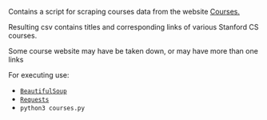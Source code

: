 Contains a script for scraping courses data from the website [Courses.](https://www.classcentral.com/report/stanford-on-campus-courses/)

Resulting csv contains titles and corresponding links of various Stanford CS courses.

Some course website may have be taken down, or may have more than one links

For executing use:

- [`BeautifulSoup`](https://beautiful-soup-4.readthedocs.io/en/latest/)
- [`Requests`](https://docs.python-requests.org/en/master/)
- `python3 courses.py`
